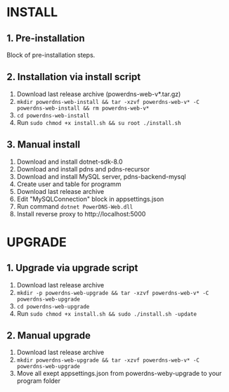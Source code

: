 # INSTALL

## 1. Pre-installation
Block of pre-installation steps.

## 2. Installation via install script
1. Download last release archive (powerdns-web-v*.tar.gz)
2. `mkdir powerdns-web-install && tar -xzvf powerdns-web-v* -C powerdns-web-install && rm powerdns-web-v*`
3. `cd powerdns-web-install`
4. Run `sudo chmod +x install.sh && su root ./install.sh`

## 3. Manual install
1. Download and install dotnet-sdk-8.0
2. Download and install pdns and pdns-recursor
3. Download and install MySQL server, pdns-backend-mysql
4. Create user and table for programm
5. Download last release archive
6. Edit "MySQLConnection" block in appsettings.json
7. Run command `dotnet PowerDNS-Web.dll`
8. Install reverse proxy to http://localhost:5000

# UPGRADE

## 1. Upgrade via upgrade script

1. Download last release archive
2. `mkdir -p powerdns-web-upgrade && tar -xzvf powerdns-web-v* -C powerdns-web-upgrade`
3. `cd powerdns-web-upgrade`
4. Run `sudo chmod +x install.sh && sudo ./install.sh -update`

## 2. Manual upgrade

1. Download last release archive
2. `mkdir powerdns-web-upgrade && tar -xzvf powerdns-web-v* -C powerdns-web-upgrade`
3. Move all exept appsettings.json from powerdns-weby-upgrade to your program folder